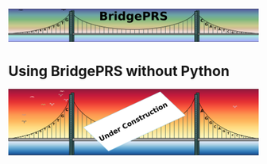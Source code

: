 ![Screenshot](img/slim/guide_logo8.png) 

# Using BridgePRS without Python


![Screenshot](img/construction1.png) 

